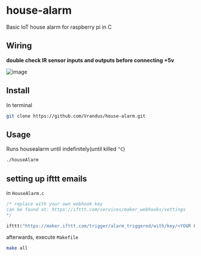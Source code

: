 # house-alarm
Basic IoT house alarm for raspberry pi in C


## Wiring

**double check IR sensor inputs and outputs before connecting +5v**

![image](https://puu.sh/C8kb6/4d7de21abb.jpg)

## Install
In terminal

```bash
git clone https://github.com/Vrandus/house-alarm.git
```

## Usage

Runs housealarm until indefinitely(until killed `^C`)

```bash
./houseAlarm
```

## setting up ifttt emails

in `HouseAlarm.c`

```C
/* replace with your own webhook key
can be found at: https://ifttt.com/services/maker_webhooks/settings
*/

ifttt("https://maker.ifttt.com/trigger/alarm_triggered/with/key/<YOUR KEY>", <VAL1>, <VAL2>, <VAL3>);
```

afterwards, execute `Makefile`

```bash
make all
```
